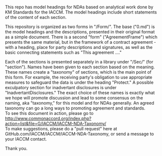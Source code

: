 This repo has model headings for NDAs based on analytical work done by KM Standards for the IACCM.  The model headings include short statements of the content of each section.<br>

This repository is organized as two forms in "/Form/".  The base ("0.md") is the model headings and the descriptions, presented in their original format as a simple document. There is a second "form" ("AgreementFrame") which presents the same material, but in the framework of a contract agreement - with a heading, place for party descriptions and signatures, as well as the basic connecting statements such as "This agreement ...." <br>

Each of the sections is presented separately in a library under "/Sec/" (for "section").  Names have been given to each section based on the meaning.  These names create a "taxonomy" of sections, which is the main point of this form.  For example, the receiving party's obligation to use appropriate measures to safeguard the data is under the heading "Protect."  A possible exculpatory section for inadvertant disclosures is under "InadvertantDisclosures."  The exact choice of these names is exactly what we hope will promote discussion and lead to some consensus on the naming, aka "taxonomy," for this model and for NDAs generally.  An agreed taxonomy can go a long ways to promoting agreement and standards.<br>
To see this document in action, please go to <a href="http://www.commonaccord.org/index.php?action=list&file=G/IACCM/IACCM-NDA-Taxonomy/">http://www.commonaccord.org/index.php?action=list&file=G/IACCM/IACCM-NDA-Taxonomy/</a><br>
To make suggestions, please do a "pull request" here at GitHub.com/IACCM/IACCM/IACCM-NDA-Taxonomy, or send a message to your IACCM contact.</a>

Thank you.

